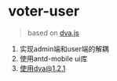 # voter-user

> based on [dva.js]("https://github.com/dvajs/dva")

1. 实现admin端和user端的解耦
2. 使用antd-mobile ui库
3. 使用dva@1.2.1

